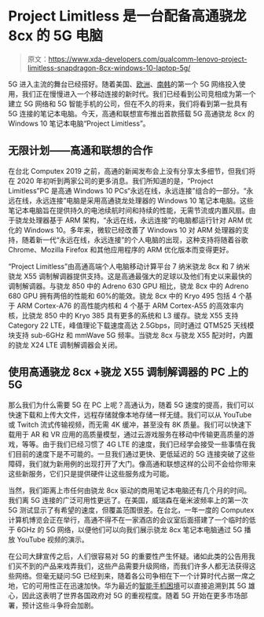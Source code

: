 # Project Limitless 是一台配备高通骁龙 8cx 的 5G 电脑

> 原文：<https://www.xda-developers.com/qualcomm-lenovo-project-limitless-snapdragon-8cx-windows-10-laptop-5g/>

5G 进入主流的舞台已经搭好。随着美国、[欧洲](https://www.xda-developers.com/ee-launches-5g-network-uk-may-30/)、[南韩](https://www.xda-developers.com/samsung-galaxy-s10-5g-south-korea-launch/)的第一个 5G 网络投入使用，我们正在慢慢进入一个移动连接的新时代。我们已经看到公司竞相成为第一个建立 5G 网络和 5G 智能手机的公司，但在不久的将来，我们将看到第一批具有 5G 连接的笔记本电脑。今天，高通和联想宣布推出首款搭载 5G 高通骁龙 8cx 的 Windows 10 笔记本电脑“Project Limitless”。

## 无限计划——高通和联想的合作

在台北 Computex 2019 之前，高通的新闻发布会上没有分享太多细节，但我们将在 2020 年初听到两家公司的更多消息。我们所知道的是，“Project Limitless”PC 是高通 Windows 10 PCs“永远在线，永远连接”组合的一部分。“永远在线，永远连接”电脑是采用高通骁龙处理器的 Windows 10 笔记本电脑。这些笔记本电脑旨在提供持久的电池续航时间和持续的性能，无需节流或内置风扇。由于骁龙处理器基于 ARM 架构，“永远在线，永远连接”的电脑都运行针对 ARM 优化的 Windows 10。多年来，微软已经改善了 Windows 10 对 ARM 处理器的支持，随着新一代“永远在线，永远连接”的个人电脑的出现，这种支持将随着谷歌 Chrome、Mozilla Firefox 和其他应用程序的 ARM 优化版本而变得更好。

“Project Limitless”由高通高端个人电脑移动计算平台 7 纳米骁龙 8cx 和 7 纳米骁龙 X55 调制解调器提供支持。这是高通最强大的足球以及他们有史以来最快的调制解调器。与骁龙 850 中的 Adreno 630 GPU 相比，骁龙 8cx 中的 Adreno 680 GPU 拥有两倍的性能和 60%的能效。骁龙 8cx 中的 Kryo 495 包括 4 个基于 ARM Cortex-A76 的高性能内核和 4 个基于 ARM Cortex-A55 的高效率内核，比骁龙 850 中的 Kryo 385 具有更多的系统和 L3 缓存。骁龙 X55 支持 Category 22 LTE，峰值理论下载速度高达 2.5Gbps，同时通过 QTM525 天线模块支持 sub-6GHz 和 mmWave 5G 频率。当骁龙 8cx 与骁龙 X55 配对时，内置的骁龙 X24 LTE 调制解调器会关闭。

## 使用高通骁龙 8cx +骁龙 X55 调制解调器的 PC 上的 5G

那么我们为什么需要 5G 在 PC 上呢？高通认为，随着 5G 速度的提高，我们可以快速下载和上传大文件，远程存储就像本地存储一样无缝。我们可以从 YouTube 或 Twitch 流式传输视频，而无需 4K 缓冲，甚至没有 8K 质量。我们可以快速下载用于 AR 和 VR 应用的高质量模型，通过云游戏服务在移动中传输更高质量的游戏，等等。由于我们已经习惯了 4G LTE 的速度，我们已经学会接受一些事情在我们目前的速度下是不可能的。一旦我们通过更快、更低延迟的 5G 连接突破了这些障碍，我们就为新用例的出现打开了大门。像高通和联想这样的公司不会给你带来这些新服务，它们只是提供硬件让这些服务成为可能。

当然，我们距离上市任何由骁龙 8cx 驱动的商用笔记本电脑还有几个月的时间。我们离 5G 连接的广泛可用性更远了。在美国，威瑞森在毫米波频率上的第一次 5G 测试显示了有希望的速度，但覆盖范围很差。在台北，一年一度的 Computex 计算机博览会正在举行，高通不得不在一家酒店的会议室后面搭建了一个临时的低于 6GHz 的 5G 网络，以便他们可以向我们展示骁龙 8cx 笔记本电脑通过 5G 播放 YouTube 视频的演示。

在公司大肆宣传之后，人们很容易对 5G 的重要性产生怀疑。诸如此类的公告用我们买不到的产品来戏弄我们，这些产品需要升级网络，而我们许多人都无法获得这些网络。但毫无疑问:5G 已经到来，随着各公司争相在下一个计算时代占据一席之地，它的可用性正在迅速加快。华为最近的[智能手机困境](https://www.xda-developers.com/google-revoke-huawei-android-ban-blacklist/)可以直接追溯到其 5G 雄心，因此这表明了世界各国政府对 5G 的重视程度。随着 5G 开始在更多市场部署，预计这些斗争将会加剧。